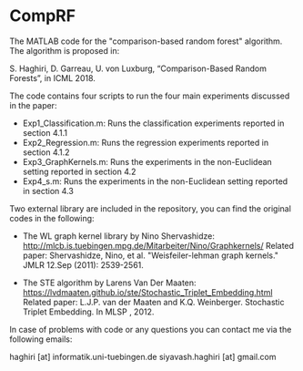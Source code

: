 # CompRF

The MATLAB code for the "comparison-based random forest" algorithm. The algorithm is proposed in:

S. Haghiri, D. Garreau, U. von Luxburg, “Comparison-Based Random Forests”, in ICML 2018.

The code contains four scripts to run the four main experiments discussed in the paper:

- Exp1_Classification.m: Runs the classification experiments reported in section 4.1.1 
- Exp2_Regression.m: Runs the regression experiments reported in section 4.1.2
- Exp3_GraphKernels.m: Runs the experiments in the non-Euclidean setting reported in section 4.2
- Exp4_s.m: Runs the experiments in the non-Euclidean setting reported in section 4.3


Two external library are included in the repository, you can find the original codes in the following:

- The WL graph kernel library by Nino Shervashidze:
http://mlcb.is.tuebingen.mpg.de/Mitarbeiter/Nino/Graphkernels/
Related paper: Shervashidze, Nino, et al. "Weisfeiler-lehman graph kernels." JMLR 12.Sep (2011): 2539-2561.

- The STE algorithm by Larens Van Der Maaten:
https://lvdmaaten.github.io/ste/Stochastic_Triplet_Embedding.html
Related paper: L.J.P. van der Maaten and K.Q. Weinberger. Stochastic Triplet Embedding. In MLSP , 2012.

In case of problems with code or any questions you can contact me via the following emails:

haghiri [at] informatik.uni-tuebingen.de
siyavash.haghiri [at] gmail.com
